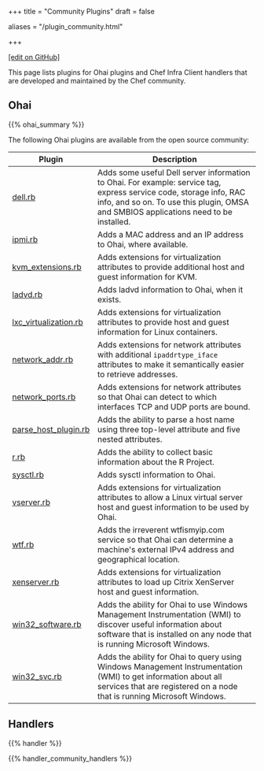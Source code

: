 +++
title = "Community Plugins"
draft = false

aliases = "/plugin_community.html"



+++

[\[edit on GitHub\]](https://github.com/chef/chef-web-docs/blob/master/content/plugin_community.md)

This page lists plugins for Ohai plugins and Chef Infra Client handlers
that are developed and maintained by the Chef community.

## Ohai

{{% ohai_summary %}}

The following Ohai plugins are available from the open source community:

<table>
<colgroup>
<col style="width: 12%" />
<col style="width: 87%" />
</colgroup>
<thead>
<tr class="header">
<th>Plugin</th>
<th>Description</th>
</tr>
</thead>
<tbody>
<tr class="odd">
<td><a href="https://github.com/demonccc/chef-ohai-plugins/blob/master/dell.rb">dell.rb</a></td>
<td>Adds some useful Dell server information to Ohai. For example: service tag, express service code, storage info, RAC info, and so on. To use this plugin, OMSA and SMBIOS applications need to be installed.</td>
</tr>
<tr class="even">
<td><a href="https://bitbucket.org/retr0h/ohai">ipmi.rb</a></td>
<td>Adds a MAC address and an IP address to Ohai, where available.</td>
</tr>
<tr class="odd">
<td><a href="https://github.com/albertsj1/ohai-plugins/blob/master/kvm_extensions.rb">kvm_extensions.rb</a></td>
<td>Adds extensions for virtualization attributes to provide additional host and guest information for KVM.</td>
</tr>
<tr class="even">
<td><a href="https://github.com/demonccc/chef-ohai-plugins/blob/master/linux/ladvd.rb">ladvd.rb</a></td>
<td>Adds ladvd information to Ohai, when it exists.</td>
</tr>
<tr class="odd">
<td><a href="https://github.com/jespada/ohai-plugins/blob/master/lxc_virtualization.rb">lxc_virtualization.rb</a></td>
<td>Adds extensions for virtualization attributes to provide host and guest information for Linux containers.</td>
</tr>
<tr class="even">
<td><a href="https://gist.github.com/1040543">network_addr.rb</a></td>
<td>Adds extensions for network attributes with additional <code>ipaddrtype_iface</code> attributes to make it semantically easier to retrieve addresses.</td>
</tr>
<tr class="odd">
<td><a href="https://github.com/agoddard/ohai-plugins/blob/master/plugins/network_ports.rb">network_ports.rb</a></td>
<td>Adds extensions for network attributes so that Ohai can detect to which interfaces TCP and UDP ports are bound.</td>
</tr>
<tr class="even">
<td><a href="https://github.com/sbates/Chef-odds-n-ends/blob/master/ohai/parse_host_plugin.rb">parse_host_plugin.rb</a></td>
<td>Adds the ability to parse a host name using three top-level attribute and five nested attributes.</td>
</tr>
<tr class="odd">
<td><a href="https://github.com/stevendanna/ohai-plugins/blob/master/plugins/r.rb">r.rb</a></td>
<td>Adds the ability to collect basic information about the R Project.</td>
</tr>
<tr class="even">
<td><a href="https://github.com/spheromak/cookbooks/blob/master/ohai/files/default/sysctl.rb">sysctl.rb</a></td>
<td>Adds sysctl information to Ohai.</td>
</tr>
<tr class="odd">
<td><a href="https://github.com/albertsj1/ohai-plugins/blob/master/vserver.rb">vserver.rb</a></td>
<td>Adds extensions for virtualization attributes to allow a Linux virtual server host and guest information to be used by Ohai.</td>
</tr>
<tr class="even">
<td><a href="https://github.com/cloudant/ohai_plugins/blob/master/wtf.rb">wtf.rb</a></td>
<td>Adds the irreverent wtfismyip.com service so that Ohai can determine a machine's external IPv4 address and geographical location.</td>
</tr>
<tr class="odd">
<td><a href="https://github.com/spheromak/cookbooks/blob/master/ohai/files/default/xenserver.rb">xenserver.rb</a></td>
<td>Adds extensions for virtualization attributes to load up Citrix XenServer host and guest information.</td>
</tr>
<tr class="even">
<td><a href="https://github.com/timops/ohai-plugins/blob/master/win32_software.rb">win32_software.rb</a></td>
<td>Adds the ability for Ohai to use Windows Management Instrumentation (WMI) to discover useful information about software that is installed on any node that is running Microsoft Windows.</td>
</tr>
<tr class="odd">
<td><a href="https://github.com/timops/ohai-plugins/blob/master/win32_svc.rb">win32_svc.rb</a></td>
<td>Adds the ability for Ohai to query using Windows Management Instrumentation (WMI) to get information about all services that are registered on a node that is running Microsoft Windows.</td>
</tr>
</tbody>
</table>

## Handlers

{{% handler %}}

{{% handler_community_handlers %}}
